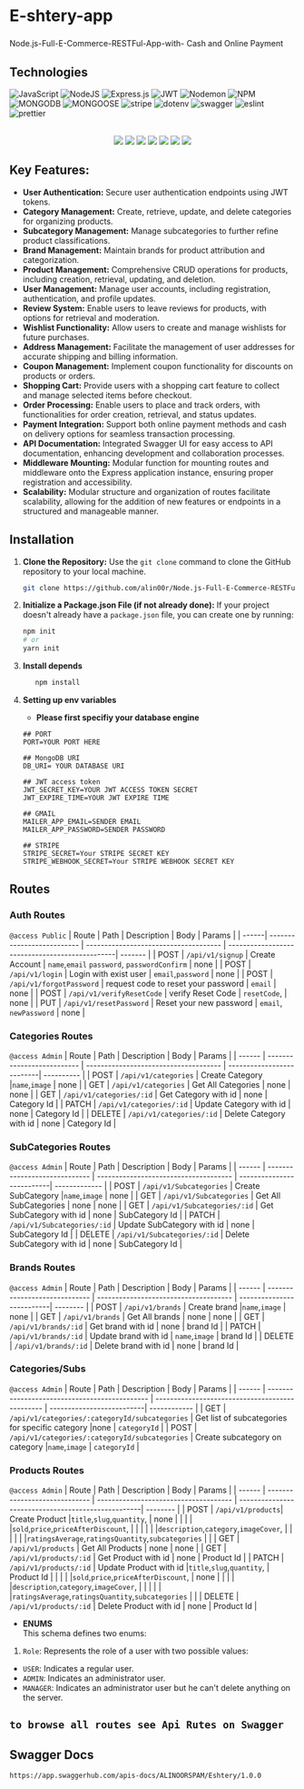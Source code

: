 ﻿# E-shtery-app

###

Node.js-Full-E-Commerce-RESTFul-App-with- Cash and Online Payment

## Technologies

<div>
    
  ![JavaScript](https://img.shields.io/badge/javascript-%23323330.svg?style=for-the-badge&logo=javascript&logoColor=%23F7DF1E) ![NodeJS](https://img.shields.io/badge/node.js-6DA55F?style=for-the-badge&logo=node.js&logoColor=white) ![Express.js](https://img.shields.io/badge/express.js-%23404d59.svg?style=for-the-badge&logo=express&logoColor=%2361DAFB) ![JWT](https://img.shields.io/badge/JWT-black?style=for-the-badge&logo=JSON%20web%20tokens) ![Nodemon](https://img.shields.io/badge/NODEMON-%23323330.svg?style=for-the-badge&logo=nodemon&logoColor=%BBDEAD) ![NPM](https://img.shields.io/badge/NPM-%23CB3837.svg?style=for-the-badge&logo=npm&logoColor=white) ![MONGODB](https://img.shields.io/badge/mongodb-6DA55F?style=for-the-badge&logo=mongodb&logoColor=white) ![MONGOOSE](https://img.shields.io/badge/MONGOOSE-ff0000?style=for-the-badge&logo=MONGOOSE&logoColor=white) 
    ![stripe](https://img.shields.io/badge/stripe-635BFF?style=for-the-badge&logo=stripe&logoColor=white)
  ![dotenv](https://img.shields.io/badge/dotenv-3982CE?style=for-the-badge&logo=dotenv&logoColor=white1)
  ![swagger](https://img.shields.io/badge/swagger-00FF00?style=for-the-badge&logo=swagger&logoColor=white)
  ![eslint](https://img.shields.io/badge/eslint-8A118C?style=for-the-badge&logo=eslint&logoColor=white)
  ![prettier](https://img.shields.io/badge/prettier-8A118C?style=for-the-badge&logo=prettier&logoColor=white)
  
  <br>
  <center>
  
  <img src="https://camo.githubusercontent.com/2dbe8dc3b8fa5ac59437c9d8c94323ad3f0052d3ff5ac0e9c258ceb5daba76f8/68747470733a2f2f696d672e736869656c64732e696f2f62616467652f31362e332e312d646f74656e762d726564">

  <img src="https://camo.githubusercontent.com/a3ff2a5d02a913cdf673537dea66873aecaf58cb8c770f9225e2d2959712ed6b/68747470733a2f2f696d672e736869656c64732e696f2f62616467652f312e342e352d2d6c74732e312d6d756c7465722d726564">
  <img src="https://camo.githubusercontent.com/e098806c441efac8d7c44cbb0cf5000f113dfc54db28d16bbfcbeddc3ba316ed/68747470733a2f2f696d672e736869656c64732e696f2f62616467652f312e31302e302d6d6f7267616e2d726564">
  <img src="https://camo.githubusercontent.com/b9fe7b2faa1b963c1d1b77ee18a4a7689a0d46d18cf38a48ae464f2a03357eba/68747470733a2f2f696d672e736869656c64732e696f2f62616467652f362e392e342d6e6f64656d61696c65722d726564">
  <img src="https://camo.githubusercontent.com/2aa8d320fc8552d10a9f66e1076360d1f0c9ef2ee5adaea034cd13f68ca1efdc/68747470733a2f2f696d672e736869656c64732e696f2f62616467652f352e312e302d6263727970742d726564">
  <img src="https://camo.githubusercontent.com/f73e41f53709208ed3f07c001ccb103454212e26e6d296fa823e02cde579b205/68747470733a2f2f696d672e736869656c64732e696f2f62616467652f312e322e302d657870726573732d2d6173796e632d2d68616e646c65722d726564">
  <img src="https://camo.githubusercontent.com/bdd58addfeff8b18867ab6606b24bd158319885f8c1918ec13c5786259b6c5ab/68747470733a2f2f696d672e736869656c64732e696f2f62616467652f372e302e312d657870726573732d2d76616c696461746f722d726564">

  </center>
</dev>

## **Key Features:**

- **User Authentication:** Secure user authentication endpoints using JWT tokens.
- **Category Management:** Create, retrieve, update, and delete categories for organizing products.
- **Subcategory Management:** Manage subcategories to further refine product classifications.
- **Brand Management:** Maintain brands for product attribution and categorization.
- **Product Management:** Comprehensive CRUD operations for products, including creation, retrieval, updating, and deletion.
- **User Management:** Manage user accounts, including registration, authentication, and profile updates.
- **Review System:** Enable users to leave reviews for products, with options for retrieval and moderation.
- **Wishlist Functionality:** Allow users to create and manage wishlists for future purchases.
- **Address Management:** Facilitate the management of user addresses for accurate shipping and billing information.
- **Coupon Management:** Implement coupon functionality for discounts on products or orders.
- **Shopping Cart:** Provide users with a shopping cart feature to collect and manage selected items before checkout.
- **Order Processing:** Enable users to place and track orders, with functionalities for order creation, retrieval, and status updates.
- **Payment Integration:** Support both online payment methods and cash on delivery options for seamless transaction processing.
- **API Documentation:** Integrated Swagger UI for easy access to API documentation, enhancing development and collaboration processes.
- **Middleware Mounting:** Modular function for mounting routes and middleware onto the Express application instance, ensuring proper registration and accessibility.
- **Scalability:** Modular structure and organization of routes facilitate scalability, allowing for the addition of new features or endpoints in a structured and manageable manner.

## Installation

1. **Clone the Repository:**
   Use the `git clone` command to clone the GitHub repository to your local machine.
   ```bash
   git clone https://github.com/alin00r/Node.js-Full-E-Commerce-RESTFul-App-with-Payment
   ```
2. **Initialize a Package.json File (if not already done):**
   If your project doesn't already have a `package.json` file, you can create one by running:
   ```bash
   npm init
   # or
   yarn init
   ```
3. **Install depends**
   ```bash
      npm install
   ```
4. **Setting up env variables**<br>

   - **Please first specifiy your database engine**

   ```properties
   ## PORT
   PORT=YOUR PORT HERE

   ## MongoDB URI
   DB_URI= YOUR DATABASE URI

   ## JWT access token
   JWT_SECRET_KEY=YOUR JWT ACCESS TOKEN SECRET
   JWT_EXPIRE_TIME=YOUR JWT EXPIRE TIME

   ## GMAIL
   MAILER_APP_EMAIL=SENDER EMAIL
   MAILER_APP_PASSWORD=SENDER PASSWORD

   ## STRIPE
   STRIPE_SECRET=Your STRIPE SECRET KEY
   STRIPE_WEBHOOK_SECRET=Your STRIPE WEBHOOK SECRET KEY

   ```

## Routes

### Auth Routes

`@access Public`
| Route | Path | Description | Body | Params |
| ------| -------------------------- | ------------------------------------- | -----------------------------------------------| ------- |
| POST | `/api/v1/signup` | Create Account | `name`,`email` `password`, `passwordConfirm` | none |
| POST | `/api/v1/login` | Login with exist user | `email`,`password` | none |
| POST | `/api/v1/forgotPassword` | request code to reset your password | `email` | none |
| POST | `/api/v1/verifyResetCode` | verify Reset Code | `resetCode`, | none |
| PUT | `/api/v1/resetPassword` | Reset your new password | `email`, `newPassword` | none |

### Categories Routes

`@access Admin`
| Route | Path | Description | Body | Params |
| ------ | -------------------------- | ------------------------------------- | --------------------------| ---------- |
| POST | `/api/v1/categories` | Create Category |`name`,`image` | none |
| GET | `/api/v1/categories` | Get All Categories | none | none |
| GET | `/api/v1/categories/:id` | Get Category with id | none | Category Id |
| PATCH | `/api/v1/categories/:id` | Update Category with id | none | Category Id |
| DELETE | `/api/v1/categories/:id` | Delete Category with id | none | Category Id |

### SubCategories Routes

`@access Admin`
| Route | Path | Description | Body | Params |
| ------ | ----------------------------- | ------------------------------------- | --------------------------| ------------- |
| POST | `/api/v1/Subcategories` | Create SubCategory |`name`,`image` | none |
| GET | `/api/v1/Subcategories` | Get All SubCategories | none | none |
| GET | `/api/v1/Subcategories/:id` | Get SubCategory with id | none | SubCategory Id |
| PATCH | `/api/v1/Subcategories/:id` | Update SubCategory with id | none | SubCategory Id |
| DELETE | `/api/v1/Subcategories/:id` | Delete SubCategory with id | none | SubCategory Id |

### Brands Routes

`@access Admin`
| Route | Path | Description | Body | Params |
| ------ | ----------------------------- | ------------------------------------- | --------------------------| -------- |
| POST | `/api/v1/brands` | Create brand |`name`,`image` | none |
| GET | `/api/v1/brands` | Get All brands | none | none |
| GET | `/api/v1/brands/:id` | Get brand with id | none | brand Id |
| PATCH | `/api/v1/brands/:id` | Update brand with id | `name`,`image` | brand Id |
| DELETE | `/api/v1/brands/:id` | Delete brand with id | none | brand Id |

### Categories/Subs

`@access Admin`
| Route | Path | Description | Body | Params |
| ------ | --------------------------------------------- | ----------------------------------------------- | --------------------------| ------------ |
| GET | `/api/v1/categories/:categoryId/subcategories` | Get list of subcategories for specific category |none | `categoryId` |
| POST | `/api/v1/categories/:categoryId/subcategories` | Create subcategory on category |`name`,`image` | `categoryId` |

### Products Routes

`@access Admin`
| Route | Path | Description | Body | Params |
| ------ | ----------------------------- | ------------------------------------- | ---------------------------------------------------| -------- |
| POST | `/api/v1/products`| Create Product |`title`,`slug`,`quantity`, | none |
| | | |`sold`,`price`,`priceAfterDiscount`, | |
| | | |`description`,`category`,`imageCover`, | |
| | | |`ratingsAverage`,`ratingsQuantity`,`subcategories` | | | GET | `/api/v1/products` | Get All Products | none | none |
| GET | `/api/v1/products/:id` | Get Product with id | none | Product Id |
| PATCH | `/api/v1/products/:id` | Update Product with id |`title`,`slug`,`quantity`, | Product Id |
| | | |`sold`,`price`,`priceAfterDiscount`, | none |
| | | |`description`,`category`,`imageCover`, | |
| | | |`ratingsAverage`,`ratingsQuantity`,`subcategories` | |
| DELETE | `/api/v1/products/:id` | Delete Product with id | none | Product Id |

- **ENUMS** <br>
  This schema defines two enums:

1. `Role`: Represents the role of a user with two possible values:

- `USER`: Indicates a regular user.
- `ADMIN`: Indicates an administrator user.
- `MANAGER`: Indicates an administrator user but he can't delete anything on the server.

## `to browse all routes see Api Rutes on Swagger`

## Swagger Docs

```
https://app.swaggerhub.com/apis-docs/ALINOORSPAM/Eshtery/1.0.0

```
